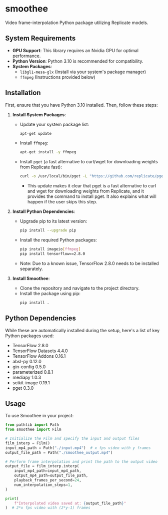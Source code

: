 # smoothee
Video frame-interpolation Python package utilizing Replicate models.

## System Requirements

- **GPU Support**: This library requires an Nvidia GPU for optimal performance.
- **Python Version**: Python 3.10 is recommended for compatibility.
- **System Packages**: 
  - `libgl1-mesa-glx` (Install via your system's package manager)
  - `ffmpeg` (Instructions provided below)

## Installation

First, ensure that you have Python 3.10 installed. Then, follow these steps:

1. **Install System Packages**:
   - Update your system package list: 
     ```bash
     apt-get update
     ```
   - Install `ffmpeg`:
     ```bash
     apt-get install -y ffmpeg
     ```
   - Install `pget` (a fast alternative to curl/wget for downloading weights from Replicate fast):
     ```bash
     curl -o /usr/local/bin/pget -L "https://github.com/replicate/pget/releases/download/v0.3.0/pget" && chmod +x /usr/local/bin/pget
     ```
      - This update makes it clear that pget is a fast alternative to curl and wget for downloading weights from Replicate, and it provides the command to install pget. It also explains what will happen if the user skips this step.

2. **Install Python Dependencies**:
   - Upgrade pip to its latest version:
     ```bash
     pip install --upgrade pip
     ```
   - Install the required Python packages:
     ```bash
     pip install imageio[ffmpeg]
     pip install tensorflow==2.8.0
     ```
   - Note: Due to a known issue, TensorFlow 2.8.0 needs to be installed separately.

3. **Install Smoothee**:
   - Clone the repository and navigate to the project directory.
   - Install the package using pip:
     ```bash
     pip install .
     ```

## Python Dependencies

While these are automatically installed during the setup, here's a list of key Python packages used:

- TensorFlow 2.8.0
- TensorFlow Datasets 4.4.0
- TensorFlow Addons 0.16.1
- absl-py 0.12.0
- gin-config 0.5.0
- parameterized 0.8.1
- mediapy 1.0.3
- scikit-image 0.19.1
- pget 0.3.0

## Usage

To use Smoothee in your project:

```python
from pathlib import Path
from smoothee import Film

# Initialize the Film and specify the input and output files
film_interp = Film()
input_mp4_path = Path("./input.mp4")  # x fps video with y frames
output_file_path = Path("./smoothee_output.mp4")

# Perform frame interpolation and print the path to the output video
output_file = film_interp.interp(
    input_mp4_path=input_mp4_path,
    output_mp4_path=output_file_path,
    playback_frames_per_second=24,
    num_interpolation_steps=1,
)

print(
    f"Interpolated video saved at: {output_file_path}"
)  # 2*x fps video with (2*y-1) frames
```
